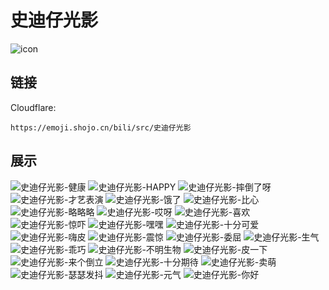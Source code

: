 # 史迪仔光影
![icon](https://emoji.shojo.cn/bili/src/史迪仔光影/icon.png)
## 链接
Cloudflare:
```
https://emoji.shojo.cn/bili/src/史迪仔光影
```
## 展示
![史迪仔光影-健康](https://emoji.shojo.cn/bili/src/史迪仔光影/史迪仔光影-健康.png)
![史迪仔光影-HAPPY](https://emoji.shojo.cn/bili/src/史迪仔光影/史迪仔光影-HAPPY.png)
![史迪仔光影-摔倒了呀](https://emoji.shojo.cn/bili/src/史迪仔光影/史迪仔光影-摔倒了呀.png)
![史迪仔光影-才艺表演](https://emoji.shojo.cn/bili/src/史迪仔光影/史迪仔光影-才艺表演.png)
![史迪仔光影-饿了](https://emoji.shojo.cn/bili/src/史迪仔光影/史迪仔光影-饿了.png)
![史迪仔光影-比心](https://emoji.shojo.cn/bili/src/史迪仔光影/史迪仔光影-比心.png)
![史迪仔光影-略略略](https://emoji.shojo.cn/bili/src/史迪仔光影/史迪仔光影-略略略.png)
![史迪仔光影-哎呀](https://emoji.shojo.cn/bili/src/史迪仔光影/史迪仔光影-哎呀.png)
![史迪仔光影-喜欢](https://emoji.shojo.cn/bili/src/史迪仔光影/史迪仔光影-喜欢.png)
![史迪仔光影-惊吓](https://emoji.shojo.cn/bili/src/史迪仔光影/史迪仔光影-惊吓.png)
![史迪仔光影-嘿嘿](https://emoji.shojo.cn/bili/src/史迪仔光影/史迪仔光影-嘿嘿.png)
![史迪仔光影-十分可爱](https://emoji.shojo.cn/bili/src/史迪仔光影/史迪仔光影-十分可爱.png)
![史迪仔光影-嗨皮](https://emoji.shojo.cn/bili/src/史迪仔光影/史迪仔光影-嗨皮.png)
![史迪仔光影-震惊](https://emoji.shojo.cn/bili/src/史迪仔光影/史迪仔光影-震惊.png)
![史迪仔光影-委屈](https://emoji.shojo.cn/bili/src/史迪仔光影/史迪仔光影-委屈.png)
![史迪仔光影-生气](https://emoji.shojo.cn/bili/src/史迪仔光影/史迪仔光影-生气.png)
![史迪仔光影-乖巧](https://emoji.shojo.cn/bili/src/史迪仔光影/史迪仔光影-乖巧.png)
![史迪仔光影-不明生物](https://emoji.shojo.cn/bili/src/史迪仔光影/史迪仔光影-不明生物.png)
![史迪仔光影-皮一下](https://emoji.shojo.cn/bili/src/史迪仔光影/史迪仔光影-皮一下.png)
![史迪仔光影-来个倒立](https://emoji.shojo.cn/bili/src/史迪仔光影/史迪仔光影-来个倒立.png)
![史迪仔光影-十分期待](https://emoji.shojo.cn/bili/src/史迪仔光影/史迪仔光影-十分期待.png)
![史迪仔光影-卖萌](https://emoji.shojo.cn/bili/src/史迪仔光影/史迪仔光影-卖萌.png)
![史迪仔光影-瑟瑟发抖](https://emoji.shojo.cn/bili/src/史迪仔光影/史迪仔光影-瑟瑟发抖.png)
![史迪仔光影-元气](https://emoji.shojo.cn/bili/src/史迪仔光影/史迪仔光影-元气.png)
![史迪仔光影-你好](https://emoji.shojo.cn/bili/src/史迪仔光影/史迪仔光影-你好.png)
